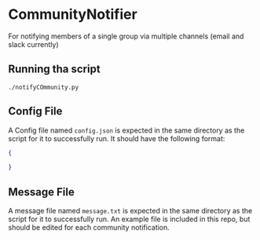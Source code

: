 # CommunityNotifier
For notifying members of a single group via multiple channels (email and slack currently)

## Running tha script
`./notifyCOmmunity.py`

## Config File
A Config file named `config.json` is expected in the same directory as the script for it to successfully run.
It should have the following format:  
```json
{
  
}
```
## Message File
A message file named `message.txt` is expected in the same directory as the script for it to successfully run.
An example file is included in this repo, but should be edited for each community notification.

